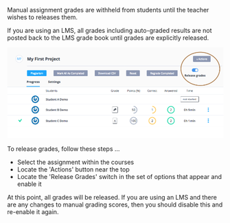 Manual assignment grades are withheld from students until the teacher wishes to releases them. 

If you are using an LMS, all grades including auto-graded results are not posted back to the LMS grade book until grades are explicitly released.

![](.guides/img/release-grades.png)

To release grades, follow these steps ...

- Select the assignment within the courses
- Locate the 'Actions' button near the top
- Locate the 'Release Grades' switch in the set of options that appear and enable it

At this point, all grades will be released. If you are using an LMS and there are any changes to manual grading scores, then you should disable this and re-enable it again.



